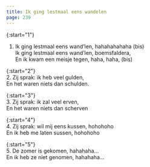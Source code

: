```yaml
---
title: Ik ging lestmaal eens wandelen
page: 239
---  
```



{:start="1"}  
1. Ik ging lestmaal eens wand’len, hahahahahaha (bis)  
Ik ging lestmaal eens wand’len, boemsfaldera,  
En ik kwam een meisje tegen, haha, haha, (bis)  


{:start="2"}  
2. Zij sprak: ik heb veel gulden,  
En het waren niets dan schulden.  


{:start="3"}  
3. Zij sprak: ik zal veel erven,  
En het waren niets dan scherven  


{:start="4"}  
4. Zij sprak: wil mij eens kussen, hohohoho  
En ik heb me laten sussen, hohohoho  


{:start="5"}  
5. De zomer is gekomen, hahahaha...  
En ik heb ze niet genomen, hahahaha...  